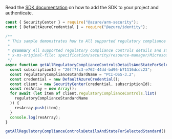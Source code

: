 Read the [SDK documentation](https://github.com/Azure/azure-sdk-for-js/blob/%40azure%2Farm-security_5.0.0/sdk/security/arm-security/README.md) on how to add the SDK to your project and authenticate.

```javascript
const { SecurityCenter } = require("@azure/arm-security");
const { DefaultAzureCredential } = require("@azure/identity");

/**
 * This sample demonstrates how to All supported regulatory compliance controls details and state for selected standard
 *
 * @summary All supported regulatory compliance controls details and state for selected standard
 * x-ms-original-file: specification/security/resource-manager/Microsoft.Security/preview/2019-01-01-preview/examples/RegulatoryCompliance/getRegulatoryComplianceControlList_example.json
 */
async function getAllRegulatoryComplianceControlsDetailsAndStateForSelectedStandard() {
  const subscriptionId = "20ff7fc3-e762-44dd-bd96-b71116dcdc23";
  const regulatoryComplianceStandardName = "PCI-DSS-3.2";
  const credential = new DefaultAzureCredential();
  const client = new SecurityCenter(credential, subscriptionId);
  const resArray = new Array();
  for await (let item of client.regulatoryComplianceControls.list(
    regulatoryComplianceStandardName
  )) {
    resArray.push(item);
  }
  console.log(resArray);
}

getAllRegulatoryComplianceControlsDetailsAndStateForSelectedStandard().catch(console.error);
```
